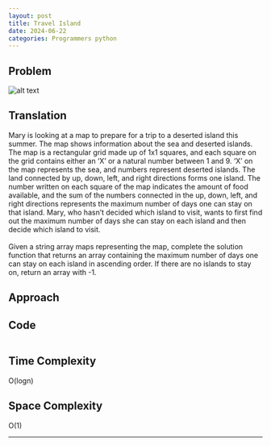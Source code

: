 ```yaml
---
layout: post
title: Travel Island
date: 2024-06-22
categories: Programmers python
---
```


## Problem
![alt text](/blog/public/img/TravelIsland.png)

## Translation
Mary is looking at a map to prepare for a trip to a deserted island this summer. The map shows information about the sea and deserted islands. The map is a rectangular grid made up of 1x1 squares, and each square on the grid contains either an ‘X’ or a natural number between 1 and 9. ‘X’ on the map represents the sea, and numbers represent deserted islands. The land connected by up, down, left, and right directions forms one island. The number written on each square of the map indicates the amount of food available, and the sum of the numbers connected in the up, down, left, and right directions represents the maximum number of days one can stay on that island. Mary, who hasn’t decided which island to visit, wants to first find out the maximum number of days she can stay on each island and then decide which island to visit.  
<br>
Given a string array maps representing the map, complete the solution function that returns an array containing the maximum number of days one can stay on each island in ascending order. If there are no islands to stay on, return an array with -1.

## Approach

## Code

```python
```
## Time Complexity
O(logn)
> 

## Space Complexity
O(1)
> 

---
